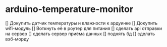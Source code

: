 # arduino-temperature-monitor

[] Докупить датчик температуры и влажности к ардуинке
[] Докупить wifi-модуль
[] Воткнуть её в роутер для питания
[] сделать api отправки на сервер
[] сделать сервер приёма данных
[] поднять бд
[] сделать вэб-морду
